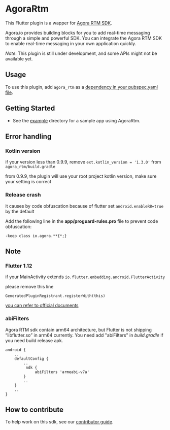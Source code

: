 # AgoraRtm

This Flutter plugin is a wapper for [Agora RTM SDK](https://docs.agora.io/en).

Agora.io provides building blocks for you to add real-time messaging through a simple and powerful SDK. You can integrate the Agora RTM SDK to enable real-time messaging in your own application quickly.

*Note*: This plugin is still under development, and some APIs might not be available yet.

## Usage

To use this plugin, add `agora_rtm` as a [dependency in your pubspec.yaml file](https://flutter.io/platform-plugins/).

## Getting Started

* See the [example](example) directory for a sample app using AgoraRtm.

## Error handling

### Kotlin version

if your version less than 0.9.9, remove `ext.kotlin_version = '1.3.0'` from `agora_rtm/build.gradle`

from 0.9.9, the plugin will use your root project kotlin version, make sure your setting is correct

### Release crash

it causes by code obfuscation because of flutter set `android.enableR8=true` by the default

Add the following line in the **app/proguard-rules.pro** file to prevent code obfuscation:
```
-keep class io.agora.**{*;}
```

## Note

### Flutter 1.12

if your MainActivity extends `io.flutter.embedding.android.FlutterActivity`

please remove this line
```
GeneratedPluginRegistrant.registerWith(this)
```

[you can refer to official documents](https://flutter.dev/docs/development/packages-and-plugins/plugin-api-migration)

### abiFilters

Agora RTM sdk contain arm64 architecture, but Flutter is not shipping “libflutter.so” in arm64 currently. You need add "abiFilters" in *build.gradle* if you need build release apk.

```
android {
    ..
    defaultConfig {
        ..
         ndk {
             abiFilters 'armeabi-v7a'
        }
        ..
    }
    ..
}
```

## How to contribute

To help work on this sdk, see our [contributor guide](CONTRIBUTING.md).

